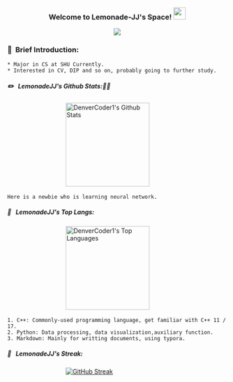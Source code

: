 <h3 align="center">
  Welcome to Lemonade-JJ's Space!
  <img src="https://media.giphy.com/media/hvRJCLFzcasrR4ia7z/giphy.gif" width="28">
</h3>

<!-- Typing SVG by DenverCoder1 - https://github.com/DenverCoder1/readme-typing-svg -->
<p align="center">
  <a href="https://github.com/DenverCoder1/readme-typing-svg"><img src="https://readme-typing-svg.herokuapp.com/?lines=Hi,%20This%20is%20Lemonade-JJ.%20&font=Fira%20Code&center=true&width=440&height=45&color=blue&vCenter=true&size=25"></a>
</p>


### :notebook_with_decorative_cover: &nbsp;Brief Introduction:
    * Major in CS at SHU Currently. 
    * Interested in CV, DIP and so on, probably going to further study.

##### :pencil2: &nbsp; LemonadeJJ's Github Stats::punch::punch:

  &nbsp;   &nbsp;   &nbsp;   &nbsp;   &nbsp;   &nbsp;   &nbsp;   &nbsp;   &nbsp;   &nbsp;   &nbsp;   &nbsp;   &nbsp;   &nbsp;   &nbsp;   &nbsp;   &nbsp;    <a href="https://github.com/anuraghazra/github-readme-stats"><img alt="DenverCoder1's Github Stats" src="https://denvercoder1-github-readme-stats.vercel.app/api/?username=LemonadeJJ&show_icons=true&count_private=true&theme=tokyonight&hide_border=true&bg_color=1F222E&title_color=F85D7F&icon_color=F8D866" height="192px"/></a>

<!--- 
themes: dark, radical, merko, gruvbox, tokyonight, onedark, cobalt, synthwave, highcontrast, dracula
--->
    Here is a newbie who is learning neural network.
    

##### :straight_ruler:  &nbsp; LemonadeJJ's Top Langs:  

  &nbsp;   &nbsp;   &nbsp;   &nbsp;   &nbsp;   &nbsp;   &nbsp;   &nbsp;   &nbsp;   &nbsp;   &nbsp;   &nbsp;   &nbsp;   &nbsp;   &nbsp;   &nbsp;   &nbsp;   <a href="https://github.com/anuraghazra/github-readme-stats"><img alt="DenverCoder1's Top Languages" src="https://github-readme-stats.vercel.app/api/top-langs/?username=LemonadeJJ&langs_count=8&layout=compact&theme=radical&hide_border=true&bg_color=1F222E&title_color=F85D7F&icon_color=F8D866&hide=Jupyter%20Notebook" height="192px"/></a>

    1. C++: Commonly-used programming language, get familiar with C++ 11 / 17.
    2. Python: Data processing, data visualization,auxiliary function.
    3. Markdown: Mainly for writting documents, using typora.  
 
    
##### :dash:  &nbsp; LemonadeJJ's Streak:  

  &nbsp;   &nbsp;   &nbsp;   &nbsp;   &nbsp;   &nbsp;   &nbsp;   &nbsp;   &nbsp;   &nbsp;   &nbsp;   &nbsp;   &nbsp;   &nbsp;   &nbsp;   &nbsp;   &nbsp; [![GitHub Streak](https://github-readme-streak-stats.herokuapp.com/?user=LemonadeJJ&theme=dark)](https://git.io/streak-stats)  
